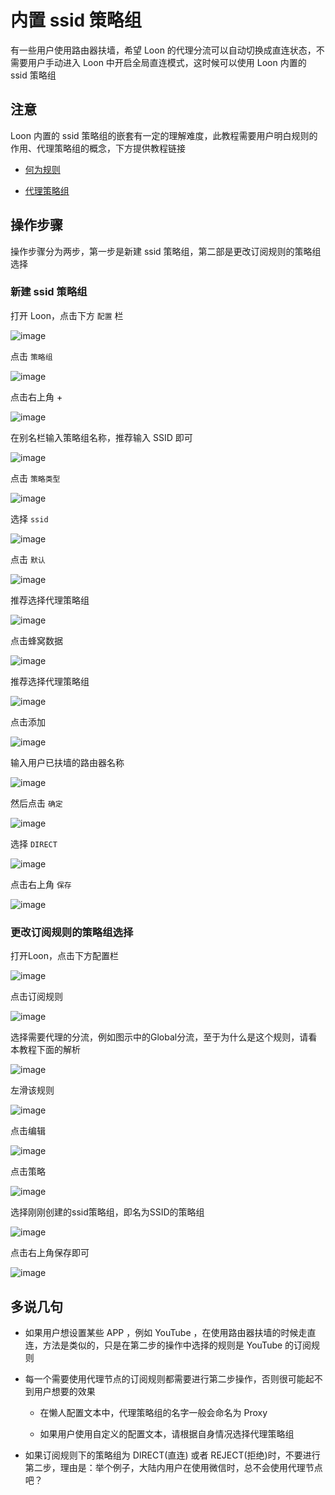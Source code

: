 # 内置 ssid 策略组

有一些用户使用路由器扶墙，希望 Loon 的代理分流可以自动切换成直连状态，不需要用户手动进入 Loon 中开启全局直连模式，这时候可以使用 Loon 内置的 ssid 策略组

## 注意

Loon 内置的 ssid 策略组的嵌套有一定的理解难度，此教程需要用户明白规则的作用、代理策略组的概念，下方提供教程链接

- [何为规则](https://github.com/chiupam/tutorial/blob/master/Loon/Plus/Rule_Summary.md)

- [代理策略组](https://github.com/chiupam/tutorial/blob/master/Loon/Plus/Default_Proxy.md)

## 操作步骤

操作步骤分为两步，第一步是新建 ssid 策略组，第二部是更改订阅规则的策略组选择

### 新建 ssid 策略组

打开 Loon，点击下方 `配置` 栏

![image](https://raw.githubusercontent.com/chiupam/tutorial-image/master/Loon/Plus/ssid_1_1.jpg)

点击 `策略组`

![image](https://raw.githubusercontent.com/chiupam/tutorial-image/master/Loon/Plus/ssid_1_2.jpg)

点击右上角 +

![image](https://raw.githubusercontent.com/chiupam/tutorial-image/master/Loon/Plus/ssid_1_3.jpg)

在别名栏输入策略组名称，推荐输入 SSID 即可

![image](https://raw.githubusercontent.com/chiupam/tutorial-image/master/Loon/Plus/ssid_1_4.jpg)

点击 `策略类型`

![image](https://raw.githubusercontent.com/chiupam/tutorial-image/master/Loon/Plus/ssid_1_5.jpg)

选择 `ssid`

![image](https://raw.githubusercontent.com/chiupam/tutorial-image/master/Loon/Plus/ssid_1_6.jpg)

点击 `默认`

![image](https://raw.githubusercontent.com/chiupam/tutorial-image/master/Loon/Plus/ssid_1_7.jpg)

推荐选择代理策略组

![image](https://raw.githubusercontent.com/chiupam/tutorial-image/master/Loon/Plus/ssid_1_8.jpg)

点击蜂窝数据

![image](https://raw.githubusercontent.com/chiupam/tutorial-image/master/Loon/Plus/ssid_1_9.jpg)

推荐选择代理策略组

![image](https://raw.githubusercontent.com/chiupam/tutorial-image/master/Loon/Plus/ssid_1_10.jpg)

点击添加

![image](https://raw.githubusercontent.com/chiupam/tutorial-image/master/Loon/Plus/ssid_1_11.jpg)

输入用户已扶墙的路由器名称

![image](https://raw.githubusercontent.com/chiupam/tutorial-image/master/Loon/Plus/ssid_1_12.jpg)

然后点击 `确定`

![image](https://raw.githubusercontent.com/chiupam/tutorial-image/master/Loon/Plus/ssid_1_13.jpg)

选择 `DIRECT`

![image](https://raw.githubusercontent.com/chiupam/tutorial-image/master/Loon/Plus/ssid_1_14.jpg)

点击右上角 `保存`

![image](https://raw.githubusercontent.com/chiupam/tutorial-image/master/Loon/Plus/ssid_1_15.jpg)

### 更改订阅规则的策略组选择

打开Loon，点击下方配置栏

![image](https://raw.githubusercontent.com/chiupam/tutorial-image/master/Loon/Plus/ssid_2_1.jpg)

点击订阅规则

![image](https://raw.githubusercontent.com/chiupam/tutorial-image/master/Loon/Plus/ssid_2_2.jpg)

选择需要代理的分流，例如图示中的Global分流，至于为什么是这个规则，请看本教程下面的解析

![image](https://raw.githubusercontent.com/chiupam/tutorial-image/master/Loon/Plus/ssid_2_3.jpg)

左滑该规则

![image](https://raw.githubusercontent.com/chiupam/tutorial-image/master/Loon/Plus/ssid_2_4.jpg)

点击编辑

![image](https://raw.githubusercontent.com/chiupam/tutorial-image/master/Loon/Plus/ssid_2_5.jpg)

点击策略

![image](https://raw.githubusercontent.com/chiupam/tutorial-image/master/Loon/Plus/ssid_2_6.jpg)

选择刚刚创建的ssid策略组，即名为SSID的策略组

![image](https://raw.githubusercontent.com/chiupam/tutorial-image/master/Loon/Plus/ssid_2_7.jpg)

点击右上角保存即可

![image](https://raw.githubusercontent.com/chiupam/tutorial-image/master/Loon/Plus/ssid_2_8.jpg)

## 多说几句

- 如果用户想设置某些 APP ，例如 YouTube ，在使用路由器扶墙的时候走直连，方法是类似的，只是在第二步的操作中选择的规则是 YouTube 的订阅规则

- 每一个需要使用代理节点的订阅规则都需要进行第二步操作，否则很可能起不到用户想要的效果

  - 在懒人配置文本中，代理策略组的名字一般会命名为 Proxy
  
  - 如果用户使用自定义的配置文本，请根据自身情况选择代理策略组

- 如果订阅规则下的策略组为 DIRECT(直连) 或者 REJECT(拒绝)时，不要进行第二步，理由是：举个例子，大陆内用户在使用微信时，总不会使用代理节点吧？
